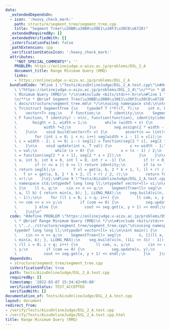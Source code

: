 ```yaml
---
data:
  _extendedDependsOn:
  - icon: ':heavy_check_mark:'
    path: structure/segment_tree/segment_tree.cpp
    title: "Segment Tree(\u30BB\u30B0\u30E1\u30F3\u30C8\u6728)"
  _extendedRequiredBy: []
  _extendedVerifiedWith: []
  _isVerificationFailed: false
  _pathExtension: cpp
  _verificationStatusIcon: ':heavy_check_mark:'
  attributes:
    '*NOT_SPECIAL_COMMENTS*': ''
    PROBLEM: https://onlinejudge.u-aizu.ac.jp/problems/DSL_2_A
    document_title: Range Minimum Query (RMQ)
    links:
    - https://onlinejudge.u-aizu.ac.jp/problems/DSL_2_A
  bundledCode: "#line 1 \"Tests/AizuOnlineJudge/DSL_2_A.test.cpp\"\n#define PROBLEM\
    \ \"https://onlinejudge.u-aizu.ac.jp/problems/DSL_2_A\"\n/**\n * @brief Range\
    \ Minimum Query (RMQ)\n */\n\n#include <bits/stdc++.h>\n\n#line 1 \"structure/segment_tree/segment_tree.cpp\"\
    \n/**\n * @brief Segment Tree(\u30BB\u30B0\u30E1\u30F3\u30C8\u6728)\n * @docs\
    \ docs/structure/segment_tree.md\n */\n\nusing namespace std;\n\ntemplate <typename\
    \ T>\nstruct SegmentTree {\n    typedef T (*F)(T, T);\n    int n, height, width;\n\
    \    vector<T> seg;\n    F function;\n    T identity;\n\n    SegmentTree(int n,\
    \ F function, T identity) : n(n), function(function), identity(identity) {\n \
    \       height = 1, width = 1;\n        while (width < n) {\n            height++;\n\
    \            width *=2;\n        }\n        seg.assign(2 * width - 1, identity);\n\
    \    }\n\n    void build(vector<T> v) {\n        assert(n == (int)v.size());\n\
    \        for (int i = 0; i < n; i++) seg[width + i - 1] = v[i];\n        for (int\
    \ i = width - 2; i >= 0; i--) seg[i] = function(seg[2 * i], seg[2 * i + 1]);\n\
    \    }\n\n    void update(int x, T val) {\n        x += width - 1;\n        seg[x]\
    \ = val;\n        while (x > 0) {\n            x = (x - 1) / 2;\n            seg[x]\
    \ = function(seg[2 * x + 1], seg[2 * x + 2]);\n        }\n    }\n\n    T get(int\
    \ a, int b, int k = 0, int l = 0, int r = -1) {\n        if (r < 0) r = width;\n\
    \        if (r <= a || b <= l) return identity;\n        if (a <= l && r <= b)\
    \ return seg[k];\n        T vl = get(a, b, 2 * k + 1, l, (l + r) / 2);\n     \
    \   T vr = get(a, b, 2 * k + 2, (l + r) / 2, r);\n        return function(vl,\
    \ vr);\n    }\n};\n#line 9 \"Tests/AizuOnlineJudge/DSL_2_A.test.cpp\"\n\nusing\
    \ namespace std;\ntypedef long long ll;\ntypedef vector<ll> vi;\n\nint main()\
    \ {\n    ll n, q;\n    cin >> n >> q;\n    SegmentTree<ll> seg(\n        n, [](ll\
    \ a, ll b) { return min(a, b); }, LLONG_MAX);\n    seg.build(vi(n, (1LL << 31)\
    \ - 1));\n\n    for (ll i = 0; i < q; i++) {\n        ll com, x, y;\n        cin\
    \ >> com >> x >> y;\n        if (com == 0) {\n            seg.update(x, y);\n\
    \        } else {\n            cout << seg.get(x, y + 1) << endl;\n        }\n\
    \    }\n}\n"
  code: "#define PROBLEM \"https://onlinejudge.u-aizu.ac.jp/problems/DSL_2_A\"\n/**\n\
    \ * @brief Range Minimum Query (RMQ)\n */\n\n#include <bits/stdc++.h>\n\n#include\
    \ \"../../structure/segment_tree/segment_tree.cpp\"\n\nusing namespace std;\n\
    typedef long long ll;\ntypedef vector<ll> vi;\n\nint main() {\n    ll n, q;\n\
    \    cin >> n >> q;\n    SegmentTree<ll> seg(\n        n, [](ll a, ll b) { return\
    \ min(a, b); }, LLONG_MAX);\n    seg.build(vi(n, (1LL << 31) - 1));\n\n    for\
    \ (ll i = 0; i < q; i++) {\n        ll com, x, y;\n        cin >> com >> x >>\
    \ y;\n        if (com == 0) {\n            seg.update(x, y);\n        } else {\n\
    \            cout << seg.get(x, y + 1) << endl;\n        }\n    }\n}\n"
  dependsOn:
  - structure/segment_tree/segment_tree.cpp
  isVerificationFile: true
  path: Tests/AizuOnlineJudge/DSL_2_A.test.cpp
  requiredBy: []
  timestamp: '2022-03-07 15:34:42+09:00'
  verificationStatus: TEST_ACCEPTED
  verifiedWith: []
documentation_of: Tests/AizuOnlineJudge/DSL_2_A.test.cpp
layout: document
redirect_from:
- /verify/Tests/AizuOnlineJudge/DSL_2_A.test.cpp
- /verify/Tests/AizuOnlineJudge/DSL_2_A.test.cpp.html
title: Range Minimum Query (RMQ)
---
```

